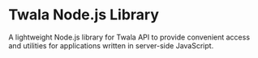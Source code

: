 # Twala Node.js Library

A lightweight Node.js library for Twala API to provide convenient access and utilities for applications written in server-side JavaScript.
